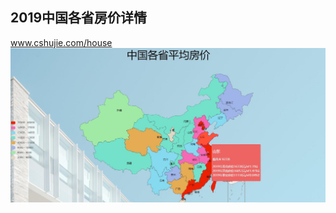 ## 2019中国各省房价详情

www.cshujie.com/house
![演示图](https://github.com/AliceCheney/AliceHouse/blob/master/img/house.jpg)